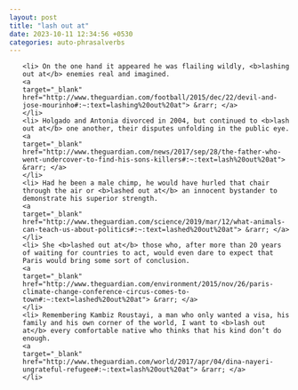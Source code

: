 ```yaml
---
layout: post
title: "lash out at"
date: 2023-10-11 12:34:56 +0530
categories: auto-phrasalverbs
---
```

<ol>

    <li> On the one hand it appeared he was flailing wildly, <b>lashing out at</b> enemies real and imagined.
    <a 
    target="_blank" 
    href="http://www.theguardian.com/football/2015/dec/22/devil-and-jose-mourinho#:~:text=lashing%20out%20at"> &rarr; </a>
    </li>
    <li> Holgado and Antonia divorced in 2004, but continued to <b>lash out at</b> one another, their disputes unfolding in the public eye.
    <a 
    target="_blank" 
    href="http://www.theguardian.com/news/2017/sep/28/the-father-who-went-undercover-to-find-his-sons-killers#:~:text=lash%20out%20at"> &rarr; </a>
    </li>
    <li> Had he been a male chimp, he would have hurled that chair through the air or <b>lashed out at</b> an innocent bystander to demonstrate his superior strength.
    <a 
    target="_blank" 
    href="http://www.theguardian.com/science/2019/mar/12/what-animals-can-teach-us-about-politics#:~:text=lashed%20out%20at"> &rarr; </a>
    </li>
    <li> She <b>lashed out at</b> those who, after more than 20 years of waiting for countries to act, would even dare to expect that Paris would bring some sort of conclusion.
    <a 
    target="_blank" 
    href="http://www.theguardian.com/environment/2015/nov/26/paris-climate-change-conference-circus-comes-to-town#:~:text=lashed%20out%20at"> &rarr; </a>
    </li>
    <li> Remembering Kambiz Roustayi, a man who only wanted a visa, his family and his own corner of the world, I want to <b>lash out at</b> every comfortable native who thinks that his kind don’t do enough.
    <a 
    target="_blank" 
    href="http://www.theguardian.com/world/2017/apr/04/dina-nayeri-ungrateful-refugee#:~:text=lash%20out%20at"> &rarr; </a>
    </li>